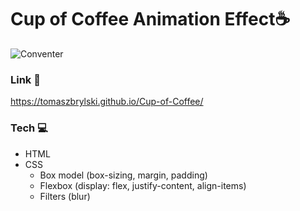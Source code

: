 # Cup of Coffee Animation Effect☕

![Conventer](Cup_of_Coffee.gif)
### Link 🔗
https://tomaszbrylski.github.io/Cup-of-Coffee/
### Tech 💻
- HTML
- CSS
  - Box model (box-sizing, margin, padding)
  - Flexbox (display: flex, justify-content, align-items)
  - Filters (blur)
